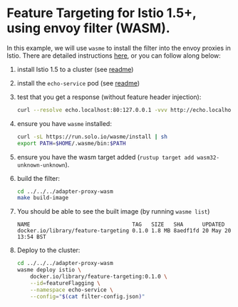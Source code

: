 # Feature Targeting for Istio 1.5+, using envoy filter (WASM).

In this example, we will use `wasme` to install the filter into the envoy proxies in Istio. There are detailed instructions [here](https://docs.solo.io/web-assembly-hub/latest/tutorial_code/deploy_tutorials/deploying_with_istio/), or you can follow along below:

1.  install Istio 1.5 to a cluster (see [readme](../1-istio/README.md))
1.  install the `echo-service` pod (see [readme](../../echo-service/README.md))
1.  test that you get a response (without feature header injection):

    ```sh
    curl --resolve echo.localhost:80:127.0.0.1 -vvv http://echo.localhost
    ```

1.  ensure you have `wasme` installed:

    ```sh
    curl -sL https://run.solo.io/wasme/install | sh
    export PATH=$HOME/.wasme/bin:$PATH
    ```

1.  ensure you have the wasm target added (`rustup target add wasm32-unknown-unknown`).

1.  build the filter:

    ```sh
    cd ../../../adapter-proxy-wasm
    make build-image
    ```

1.  You should be able to see the built image (by running `wasme list`)

    ```
    NAME                                TAG   SIZE   SHA      UPDATED
    docker.io/library/feature-targeting 0.1.0 1.8 MB 8aedf1fd 20 May 20 13:54 BST
    ```

1.  Deploy to the cluster:

    ```sh
    cd ../../../adapter-proxy-wasm
    wasme deploy istio \
        docker.io/library/feature-targeting:0.1.0 \
        --id=featureFlagging \
        --namespace echo-service \
        --config="$(cat filter-config.json)"
    ```
